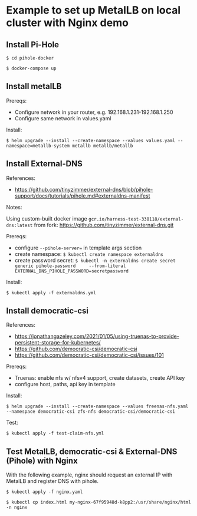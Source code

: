 # Example to set up MetalLB on local cluster with Nginx demo

## Install Pi-Hole

`$ cd pihole-docker`

`$ docker-compose up`

## Install metalLB

Prereqs: 
- Configure network in your router, e.g. 192.168.1.231-192.168.1.250 
- Configure same network in values.yaml

Install:

`$ helm upgrade --install --create-namespace --values values.yaml --namespace=metallb-system metallb metallb/metallb`

## Install External-DNS

References:
- https://github.com/tinyzimmer/external-dns/blob/pihole-support/docs/tutorials/pihole.md#externaldns-manifest

Notes:

Using custom-built docker image `gcr.io/harness-test-338118/external-dns:latest` from fork: https://github.com/tinyzimmer/external-dns.git

Prereqs:
- configure `--pihole-server=` in template args section
- create namespace: `$ kubectl create namespace externaldns`
- create password secret: `$ kubectl -n externaldns create secret generic pihole-password     --from-literal EXTERNAL_DNS_PIHOLE_PASSWORD=secretpassword`

Install: 

`$ kubectl apply -f externaldns.yml`

## Install democratic-csi

References: 
- https://jonathangazeley.com/2021/01/05/using-truenas-to-provide-persistent-storage-for-kubernetes/
- https://github.com/democratic-csi/democratic-csi
- https://github.com/democratic-csi/democratic-csi/issues/101

Prereqs:
- Truenas: enable nfs w/ nfsv4 support, create datasets, create API key
- configure host, paths, api key in template

Install:

`$ helm upgrade --install --create-namespace --values freenas-nfs.yaml --namespace democratic-csi zfs-nfs democratic-csi/democratic-csi`

Test: 

`$ kubectl apply -f test-claim-nfs.yml`

## Test MetalLB, democratic-csi & External-DNS (Pihole) with Nginx

With the following example, nginx should request an external IP with MetalLB and register DNS with pihole.

`$ kubectl apply -f nginx.yaml`

`$ kubectl cp index.html my-nginx-67f95948d-k8pp2:/usr/share/nginx/html -n nginx`